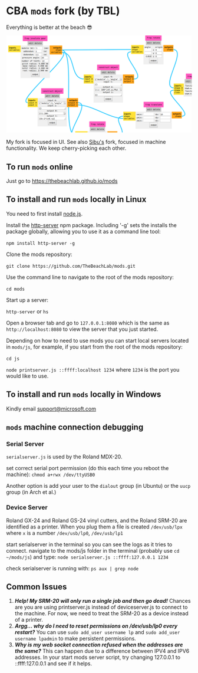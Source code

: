 # CBA `mods` fork (by TBL)

Everything is better at the beach :sunglasses:

![](mods.png)

My fork is focused in UI. See also [Sibu's](https://github.com/sibusaman/mods) fork, focused in machine functionality. We keep cherry-picking each other.

## To run `mods` online

Just go to https://thebeachlab.github.io/mods

## To install and run `mods` locally in Linux

You need to first install [node.js](https://docs.npmjs.com/getting-started/installing-node).

Install the [http-server](https://www.npmjs.com/package/http-server) npm package. Including '-g' sets the installs the package globally, allowing you to use it as a command line tool:

`npm install http-server -g`

Clone the mods repository:

`git clone https://github.com/TheBeachLab/mods.git`

Use the command line to navigate to the root of the mods repository:

`cd mods`

Start up a server:

`http-server` or `hs`

Open a browser tab and go to `127.0.0.1:8080` which is the same as `http://localhost:8080` to view the server that you just started.

Depending on how to need to use mods you can start local servers located in `mods/js`, for example, if you start from the root of the mods repository:

`cd js`

`node printserver.js ::ffff:localhost 1234` where `1234` is the port you would like to use.

## To install and run `mods` locally in Windows

Kindly email support@microsoft.com

## `mods` machine connection debugging

### Serial Server

`serialserver.js` is used by the Roland MDX-20.

set correct serial port permission (do this each time you reboot the machine): `chmod a+rwx /dev/ttyUSB0`

Another option is add your user to the `dialout` group (in Ubuntu) or the `uucp` group (in Arch et al.)

### Device Server

Roland GX-24 and Roland GS-24 vinyl cutters, and the Roland SRM-20 are identified as a printer. When you plug them a file is created `/dev/usb/lpx` where `x` is a number `/dev/usb/lp0`, `/dev/usb/lp1` 


start serialserver in the terminal so you can see the logs as it tries to connect.  navigate to the mods/js folder in the terminal (probably use `cd ~/mods/js`) and type: `node serialserver.js ::ffff:127.0.0.1 1234`

check serialserver is running with: `ps aux | grep node`

## Common Issues

1. **_Help! My SRM-20 will only run a single job and then go dead!_** Chances are you are using printserver.js instead of deviceserver.js to connect to the machine.  For now, we need to treat the SRM-20 as a device instead of a printer.
2. **_Argg... why do I need to reset permissions on /dev/usb/lp0 every restart?_**  You can use `sudo add_user username lp` and `sudo add_user username lpadmin` to make persistent permissions.
3. **_Why is my web socket connection refused when the addresses are the same?_** This can happen due to a difference between IPV4 and IPV6 addresses.  In your start mods server script, try changing 127.0.0.1 to ::ffff:127.0.0.1 and see if it helps.
